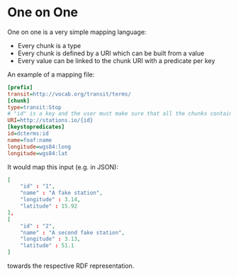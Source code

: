 # One on One

One on one is a very simple mapping language:
 * Every chunk is a type
 * Every chunk is defined by a URI which can be built from a value
 * Every value can be linked to the chunk URI with a predicate per key

An example of a mapping file:

```ini
[prefix]
transit=http://vocab.org/transit/terms/
[chunk]
type=transit:Stop
# "id" is a key and the user must make sure that all the chunks contain this key.
URI=http://stations.io/{id}
[keystopredicates]
id=dcterms:id
name=foaf:name
longitude=wgs84:long
longitude=wgs84:lat
```

It would map this input (e.g. in JSON):

```json
[
    "id" : "1",
    "name" : "A fake station",
    "longitude" : 3.14,
    "latitude" : 15.92
],
[
    "id" : "2",
    "name" : "A second fake station",
    "longitude" : 3.13,
    "latitude" : 51.1
]
```

towards the respective RDF representation.
